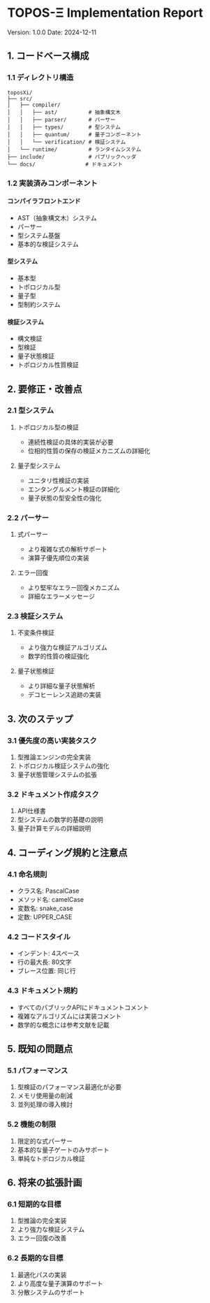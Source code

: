 # TOPOS-Ξ Implementation Report
Version: 1.0.0
Date: 2024-12-11

## 1. コードベース構成

### 1.1 ディレクトリ構造
```
toposXi/
├── src/
│   ├── compiler/
│   │   ├── ast/          # 抽象構文木
│   │   ├── parser/       # パーサー
│   │   ├── types/        # 型システム
│   │   ├── quantum/      # 量子コンポーネント
│   │   └── verification/ # 検証システム
│   └── runtime/          # ランタイムシステム
├── include/              # パブリックヘッダ
└── docs/                # ドキュメント
```

### 1.2 実装済みコンポーネント

#### コンパイラフロントエンド
- AST（抽象構文木）システム
- パーサー
- 型システム基盤
- 基本的な検証システム

#### 型システム
- 基本型
- トポロジカル型
- 量子型
- 型制約システム

#### 検証システム
- 構文検証
- 型検証
- 量子状態検証
- トポロジカル性質検証

## 2. 要修正・改善点

### 2.1 型システム
1. トポロジカル型の検証
   - 連続性検証の具体的実装が必要
   - 位相的性質の保存の検証メカニズムの詳細化

2. 量子型システム
   - ユニタリ性検証の実装
   - エンタングルメント検証の詳細化
   - 量子状態の型安全性の強化

### 2.2 パーサー
1. 式パーサー
   - より複雑な式の解析サポート
   - 演算子優先順位の実装

2. エラー回復
   - より堅牢なエラー回復メカニズム
   - 詳細なエラーメッセージ

### 2.3 検証システム
1. 不変条件検証
   - より強力な検証アルゴリズム
   - 数学的性質の検証強化

2. 量子状態検証
   - より詳細な量子状態解析
   - デコヒーレンス追跡の実装

## 3. 次のステップ

### 3.1 優先度の高い実装タスク
1. 型推論エンジンの完全実装
2. トポロジカル検証システムの強化
3. 量子状態管理システムの拡張

### 3.2 ドキュメント作成タスク
1. API仕様書
2. 型システムの数学的基礎の説明
3. 量子計算モデルの詳細説明

## 4. コーディング規約と注意点

### 4.1 命名規則
- クラス名: PascalCase
- メソッド名: camelCase
- 変数名: snake_case
- 定数: UPPER_CASE

### 4.2 コードスタイル
- インデント: 4スペース
- 行の最大長: 80文字
- ブレース位置: 同じ行

### 4.3 ドキュメント規約
- すべてのパブリックAPIにドキュメントコメント
- 複雑なアルゴリズムには実装コメント
- 数学的な概念には参考文献を記載

## 5. 既知の問題点

### 5.1 パフォーマンス
1. 型検証のパフォーマンス最適化が必要
2. メモリ使用量の削減
3. 並列処理の導入検討

### 5.2 機能の制限
1. 限定的な式パーサー
2. 基本的な量子ゲートのみサポート
3. 単純なトポロジカル検証

## 6. 将来の拡張計画

### 6.1 短期的な目標
1. 型推論の完全実装
2. より強力な検証システム
3. エラー回復の改善

### 6.2 長期的な目標
1. 最適化パスの実装
2. より高度な量子演算のサポート
3. 分散システムのサポート
